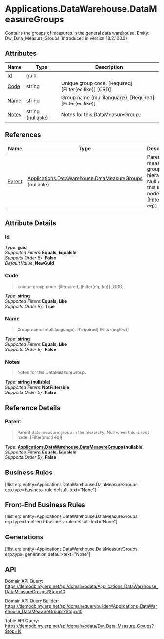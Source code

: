 # Applications.DataWarehouse.DataMeasureGroups

Contains the groups of measures in the general data warehouse. Entity: Dw_Data_Measure_Groups (Introduced in version 18.2.100.0)

## Attributes

| Name | Type | Description |
| ---- | ---- | --- |
| [Id](Applications.DataWarehouse.DataMeasureGroups.md#Id) | guid |  
| [Code](Applications.DataWarehouse.DataMeasureGroups.md#Code) | string | Unique group code. [Required] [Filter(eq;like)] [ORD] 
| [Name](Applications.DataWarehouse.DataMeasureGroups.md#Name) | string | Group name (multilanguage). [Required] [Filter(eq;like)] 
| [Notes](Applications.DataWarehouse.DataMeasureGroups.md#Notes) | string (nullable) | Notes for this DataMeasureGroup. 

## References

| Name | Type | Description |
| ---- | ---- | --- |
| [Parent](Applications.DataWarehouse.DataMeasureGroups.md#Parent) | [Applications.DataWarehouse.DataMeasureGroups](Applications.DataWarehouse.DataMeasureGroups.md) (nullable) | Parent data measure group in the hierarchy. Null when this is root node. [Filter(multi eq)] |


## Attribute Details

### Id

_Type_: **guid**  
_Supported Filters_: **Equals, EqualsIn**  
_Supports Order By_: **False**  
_Default Value_: **NewGuid**  

### Code

> Unique group code. [Required] [Filter(eq;like)] [ORD]

_Type_: **string**  
_Supported Filters_: **Equals, Like**  
_Supports Order By_: **True**  

### Name

> Group name (multilanguage). [Required] [Filter(eq;like)]

_Type_: **string**  
_Supported Filters_: **Equals, Like**  
_Supports Order By_: **False**  

### Notes

> Notes for this DataMeasureGroup.

_Type_: **string (nullable)**  
_Supported Filters_: **NotFilterable**  
_Supports Order By_: **False**  


## Reference Details

### Parent

> Parent data measure group in the hierarchy. Null when this is root node. [Filter(multi eq)]

_Type_: **[Applications.DataWarehouse.DataMeasureGroups](Applications.DataWarehouse.DataMeasureGroups.md) (nullable)**  
_Supported Filters_: **Equals, EqualsIn**  
_Supports Order By_: **False**  



## Business Rules

[!list erp.entity=Applications.DataWarehouse.DataMeasureGroups erp.type=business-rule default-text="None"]

## Front-End Business Rules

[!list erp.entity=Applications.DataWarehouse.DataMeasureGroups erp.type=front-end-business-rule default-text="None"]

## Generations

[!list erp.entity=Applications.DataWarehouse.DataMeasureGroups erp.type=generation default-text="None"]

## API

Domain API Query:
<https://demodb.my.erp.net/api/domain/odata/Applications_DataWarehouse_DataMeasureGroups?$top=10>

Domain API Query Builder:
<https://demodb.my.erp.net/api/domain/querybuilder#Applications_DataWarehouse_DataMeasureGroups?$top=10>

Table API Query:
<https://demodb.my.erp.net/api/domain/odata/Dw_Data_Measure_Groups?$top=10>

